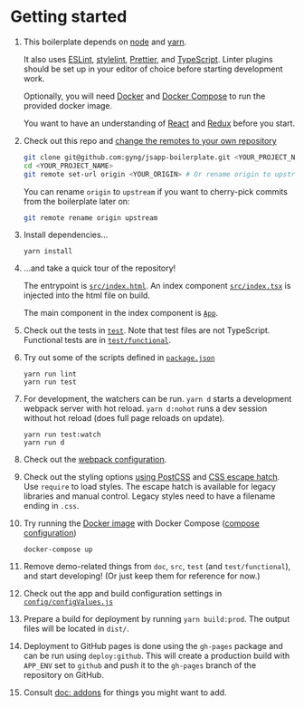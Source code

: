 # Getting started

1. This boilerplate depends on [node](https://nodejs.org/en/download/) and [yarn](https://yarnpkg.com/lang/en/docs/install/).

   It also uses [ESLint](http://eslint.org/), [stylelint](https://stylelint.io/), [Prettier](https://prettier.io), and [TypeScript](https://www.typescriptlang.org/). Linter plugins should be set up in your editor of choice before starting development work.

   Optionally, you will need [Docker](https://docs.docker.com/engine/installation/) and [Docker Compose](https://docs.docker.com/compose/install/) to run the provided docker image.

   You want to have an understanding of [React](https://facebook.github.io/react/tutorial/tutorial.html#what-is-react) and [Redux](http://redux.js.org/#the-gist) before you start.

2. Check out this repo and [change the remotes to your own repository](https://help.github.com/articles/changing-a-remote-s-url/)
    ```bash
    git clone git@github.com:gyng/jsapp-boilerplate.git <YOUR_PROJECT_NAME>
    cd <YOUR_PROJECT_NAME>
    git remote set-url origin <YOUR_ORIGIN> # Or rename origin to upstream
    ```

    You can rename `origin` to `upstream` if you want to cherry-pick commits from the boilerplate later on:

    ```bash
    git remote rename origin upstream
    ```

3. Install dependencies…
    ```
    yarn install
    ```

4. …and take a quick tour of the repository!

   The entrypoint is [`src/index.html`](/src/index.html). An index component [`src/index.tsx`](/src/index.tsx) is injected into the html file on build.

   The main component in the index component is [`App`](/src/components/App/index.tsx).

5. Check out the tests in [`test`](/test). Note that test files are not TypeScript. Functional tests are in [`test/functional`](/test/functional).

6. Try out some of the scripts defined in [`package.json`](/package.json)
    ```
    yarn run lint
    yarn run test
    ```

7. For development, the watchers can be run. `yarn d` starts a development webpack server with hot reload. `yarn d:nohot` runs a dev session without hot reload (does full page reloads on update).
    ```
    yarn run test:watch
    yarn run d
    ```

8. Check out the [webpack configuration](/webpack.config.js).

9. Check out the styling options [using PostCSS](/src/components/App/styles.scss) and [CSS escape hatch](/src/styles/root.css). Use `require` to load styles. The escape hatch is available for legacy libraries and manual control. Legacy styles need to have a filename ending in `.css`.

10. Try running the [Docker image](/Dockerfile) with Docker Compose ([compose configuration](/docker-compose.yml))
    ```
    docker-compose up
    ```

11. Remove demo-related things from `doc`, `src`, `test` (and `test/functional`), and start developing! (Or just keep them for reference for now.)

12. Check out the app and build configuration settings in [`config/configValues.js`](/config/configValues.js)

13. Prepare a build for deployment by running `yarn build:prod`. The output files will be located in `dist/`.

14. Deployment to GitHub pages is done using the `gh-pages` package and can be run using `deploy:github`. This will create a production build with `APP_ENV` set to `github` and push it to the `gh-pages` branch of the repository on GitHub.

15. Consult [doc: addons](./addons.md) for things you might want to add.
